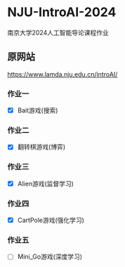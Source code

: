 # NJU-IntroAI-2024
 南京大学2024人工智能导论课程作业

## 原网站
https://www.lamda.nju.edu.cn/introAI/

### 作业一
- [x] Bait游戏(搜索)

### 作业二
- [x] 翻转棋游戏(博弈)

### 作业三
- [x] Alien游戏(监督学习)

### 作业四
- [x] CartPole游戏(强化学习)

### 作业五
- [ ] Mini_Go游戏(深度学习)


